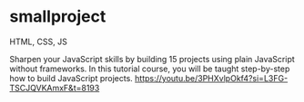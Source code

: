# smallproject

HTML, CSS, JS

Sharpen your JavaScript skills by building 15 projects using plain JavaScript without frameworks. In this tutorial course, you will be taught step-by-step how to build JavaScript projects.
https://youtu.be/3PHXvlpOkf4?si=L3FG-TSCJQVKAmxF&t=8193
